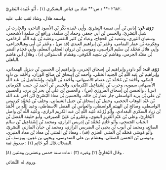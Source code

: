 ٢٦٨٢ -** د س:** شاذ بن فياض اليشكري (١) ، أَبُو عُبَيدة البَصْرِيّ.

واسمه هلال، وشاذ لقب غلب عليه.

**رَوَى عَن:** إياس بْن أَبي تميمة البَصْرِيّ، وأَبِي عُبَيدة بَكْر بْن الأسود الناجي، والحارث بْن شبل البَصْرِيّ، والحسن بْن أَبي جعفر، وحماد بْن سلمة، ورافع بْن سلمة الأشجعي، وسفيان الثوري، وشعبة بْن الحجاج، وعباد بْن كثير الثقفي، وعقبة بْن عَبد اللَّهِ الرفاعي، وعكرمة بْن عمار اليمامي، وعُمَر بْن إبراهيم العبدي (قد س) ، وعُمَر بْن أَبي وهبالخزاعي، وأَبِي هلال مُحَمَّد بْن سليم الراسبي، وموسى بْن ثروان العجلي المعلم، وأَبِي قحذم النضر بْن معَبْد الجرمي، وهاشم بْن سَعِيد الكوفي، وهشام الدستوائي (د) ، وهلال أبي هاشم الباهلي.

**رَوَى عَنه:** أَبُو داود، وإبراهيم بْن إسحاق الحربي، وإبراهيم بْن الحسين بْن ديزيل الهمذاني، وإبراهيم بْن عَبد اللَّهِ بْن الجنيد الختلي، وأحمد بْن إسحاق بْن صالح الوزان، وأَحْمَد بن داود المكي، وأَحْمَد بْن مُحَمَّد بْن عصام الأصبهاني، وأَحْمَد بْن الْوَلِيد، وإِسْمَاعِيل بْن عَبد اللَّهِ الأصبهاني سمويه، وحرب بْن إِسْمَاعِيل الكرماني، والحسن بْن أحمد بْن حبيب الكرماني (س) ، والحسن بْن إسحاق المروزي (س) ، والحسن بْن علي بْن بحر بْن بري، والحسين بْن علي بْن يزيد الواسطي جار عمار بْن خالد، والحسين بْن معاذ البَصْرِيّ ابْن أخي عَبد الله بْن عَبْد الوهاب الحجبي، وحنبل بْن إسحاق بْن حنبل الشيباني، وخلف بْن مُحَمَّد كردوس الواسطي، وصالح بْن الهيثم الواسطي، والعباس بْن الفضل الأسفاطي، وعبد اللَّهِ بن أَحْمَدَ بْن زياد السكري البغدادي، وأَبُو زُرْعَة عُبَيد اللَّهِ بْن عبد الكريم الرازي، وعُبَيد اللَّه بْن واصل الْبُخَارِيّ، وعلي بْن عَبْد الْعَزِيزِ البغوي، وعَمْرو بْن عَلِيّ الصيرفي، وأبو خليفة الفضل بْن الحباب الجمحي، وأَبُو حَاتِم مُحَمَّد بْن إدريس الرازي، ومحمد بْن إِسْمَاعِيل بْن سالم الصائغ، ومحمد بْن أيوب بْن يحيى بْن الضريس الرازي، ومحمد بْن حيان المازني البَصْرِيّ، وأَبُو مُوسَى مُحَمَّد بْن المثنى العنزي (قد) ، ومعاذ بْن المثنى بْن معاذ بْن معاذ العنبري، وموسى بْن الحسن الصقلي، وهشام بن علي السدوسي، ويحيى بن مَعِين، ويوسف بْن الضحاك.قال أَبُو حَاتِم (١) : صدوق ثقة.

وقَال البُخارِيُّ (٢) وغيره (٣) : مات سنة خمس وعشرين ومئتين (٤) .

وروى له النَّسَائي.